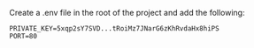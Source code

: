 
Create a .env file in the root of the project and add the following:
```
PRIVATE_KEY=5xqp2sY7SVD...tRoiMz7JNarG6zKhRvdaHx8hiPS
PORT=80

```